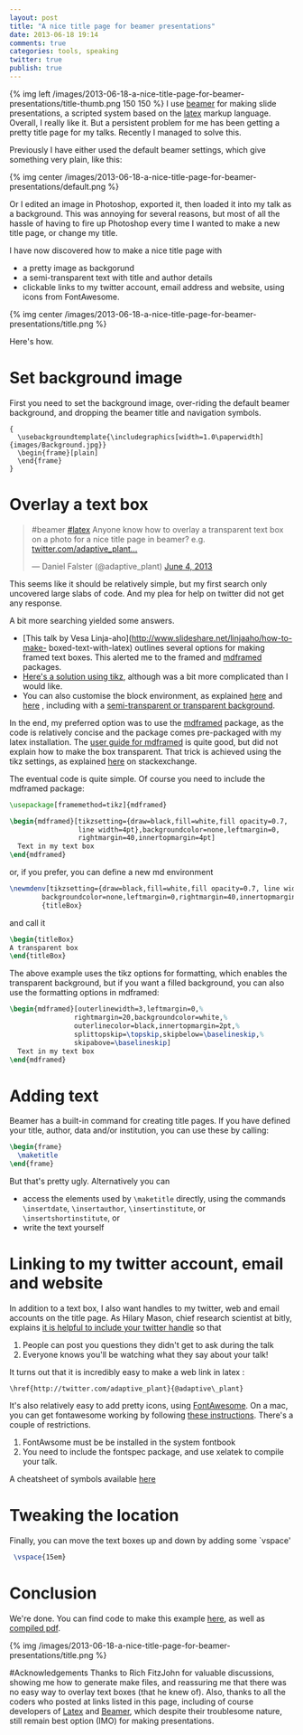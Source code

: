 ```yaml
---
layout: post
title: "A nice title page for beamer presentations"
date: 2013-06-18 19:14
comments: true
categories: tools, speaking
twitter: true
publish: true
---
```


{% img left /images/2013-06-18-a-nice-title-page-for-beamer-presentations/title-thumb.png 150 150 %}
I use [beamer](http://en.wikipedia.org/wiki/Beamer_%28LaTeX%29) for making slide
presentations, a scripted system based on the
[latex](http://en.wikipedia.org/wiki/LaTeX) markup language. Overall, I really like it.
But a persistent problem for me has been getting a pretty title page for my talks. Recently I
managed to solve this.

<!-- more -->

Previously I have either used the default beamer settings, which give something
very plain, like this:

{% img center /images/2013-06-18-a-nice-title-page-for-beamer-presentations/default.png %}

Or I edited an image in Photoshop, exported it, then loaded it into my talk as
a background. This was annoying for several reasons, but most of all the hassle
of having to fire up Photoshop every time I wanted to make a new title page, or
change my title.

I have now discovered how to make a nice title page with
- a pretty image as backgorund
- a semi-transparent text with title and author details
- clickable links to my twitter account, email address and website, using icons
from FontAwesome.

{% img center /images/2013-06-18-a-nice-title-page-for-beamer-presentations/title.png %}

Here's how.

# Set background image
First you need to set the background image, over-riding the default beamer
background, and dropping the beamer title and navigation symbols.

```
{
  \usebackgroundtemplate{\includegraphics[width=1.0\paperwidth]{images/Background.jpg}}
  \begin{frame}[plain]
  \end{frame}
}
```

# Overlay a text box

<blockquote class="twitter-tweet"><p><ahref="https://twitter.com/search/%23beamer">#beamer</a>
<a href="https://twitter.com/search/%23latex">#latex</a> Anyone know how to overlay
a transparent text box on a photo for a nice title page in beamer? e.g.
<a href="http://t.co/h9h1lhbx6k" title="http://twitter.com/adaptive_plant/status/34
2025944241958912/photo/1">twitter.com/adaptive_plant…</a></p>&mdash; Daniel
Falster (@adaptive_plant)
<a href="https://twitter.com/adaptive_plant/status/342025944241958912">June 4,
2013</a></blockquote><script async src="//platform.twitter.com/widgets.js"
charset="utf-8"></script>

This seems like it should be relatively simple, but my first search only
uncovered large slabs of code. And my plea for help on twitter did not get any
response.

A bit more  searching yielded some answers.

- [This talk by Vesa Linja-aho](http://www.slideshare.net/linjaaho/how-to-make-
  boxed-text-with-latex) outlines several options for making framed text boxes. This
  alerted me to the framed and
  [mdframed](https://github.com/marcodaniel/mdframed) packages.
- [Here's a solution using tikz](http://tex.stackexchange.com/questions/53784/overlay-images-and-block-in-beamer), although was a bit more complicated than
  I would like.
- You can also customise the block environment, as explained
  [here](http://tex.stackexchange.com/questions/28760/custom-beamer-blocks) and
  [here](http://tex.stackexchange.com/questions/55596/how-to-make-partially-transparent-beamercolorbox)
  , including with a
  [semi-transparent or transparent background](http://tex.stackexchange.com/questions/18447/how-to-make-a-block-transparent-for-a-background-image).

In the end, my preferred option was to use the
[mdframed](https://github.com/marcodaniel/mdframed) package, as the code is
relatively concise and the package comes pre-packaged with my latex
installation. The
[user guide for mdframed](http://cloud.github.com/downloads/marcodaniel/mdframed/mdframed.pdf)
is quite good, but did not explain how to make the box transparent. That trick
is achieved using the tikz settings, as explained
[here](http://tex.stackexchange.com/questions/38281/transparent-background-for-mdframed-environment/38298#38298)
on stackexchange.

The eventual code is quite simple. Of course you need to include the mdframed package:

```latex
\usepackage[framemethod=tikz]{mdframed}

\begin{mdframed}[tikzsetting={draw=black,fill=white,fill opacity=0.7,
				 line width=4pt},backgroundcolor=none,leftmargin=0,
				 rightmargin=40,innertopmargin=4pt]
  Text in my text box
\end{mdframed}
```
or, if you prefer, you can define a new md environment

```latex
\newmdenv[tikzsetting={draw=black,fill=white,fill opacity=0.7, line width=4pt},
		backgroundcolor=none,leftmargin=0,rightmargin=40,innertopmargin=4pt]
		{titleBox}
```
and call it

```latex
\begin{titleBox}
A transparent box
\end{titleBox}
```
The above example uses the tikz options for formatting, which enables the
transparent background, but if you want a filled background, you can also use
the formatting options in mdframed:

```latex
\begin{mdframed}[outerlinewidth=3,leftmargin=0,%
				rightmargin=20,backgroundcolor=white,%
				outerlinecolor=black,innertopmargin=2pt,%
				splittopskip=\topskip,skipbelow=\baselineskip,%
				skipabove=\baselineskip]
  Text in my text box
\end{mdframed}
```
# Adding text

Beamer has a built-in command for creating title pages. If you have defined your
title, author, data and/or institution, you can use these by calling:

```latex
\begin{frame}
  \maketitle
\end{frame}
```

But that's pretty ugly. Alternatively you can

- access the elements used by   `\maketitle` directly, using the commands
`\insertdate`, `\insertauthor`, `\insertinstitute`, or `\insertshortinstitute`,
or
-  write the text yourself

# Linking to my twitter account, email and website

In addition to a text box, I also want handles to my twitter, web and email
accounts on the title page. As Hilary Mason, chief research scientist at bitly,
explains
[it is helpful to include your twitter handle](http://www.hilarymason.com/speaking/speaking-title-slides-twitter-you-win/)
so that

1. People can post you questions they didn't get to ask during the talk
2. Everyone knows you'll be watching what they say about your talk!

It turns out that it is incredibly easy to make a web link in latex :

```
\href{http://twitter.com/adaptive_plant}{@adaptive\_plant}
```

It's also relatively easy to add pretty icons, using
[FontAwesome](http://fortawesome.github.io/Font-Awesome/). On a mac, you can get
fontawesome working by following [these
instructions](https://coderwall.com/p/r67dyq). There's a couple of restrictions.

1. FontAwsome must be be installed in the system fontbook
2. You need to include the fontspec package, and use xelatek to compile your talk.

A cheatsheet of symbols available [here](http://fortawesome.github.io/Font-Awesome/cheatsheet/)

# Tweaking the location

Finally, you can move the text boxes up and down by adding some `vspace'

```latex
 \vspace{15em}
```

# Conclusion

We're done. You can find code to make this example
[here](https://github.com/dfalster/BeamerTitleSlide), as well as [compiled
pdf](https://github.com/dfalster/BeamerTitleSlide/blob/master/slides.pdf?raw=true).

{% img /images/2013-06-18-a-nice-title-page-for-beamer-presentations/title.png %}

#Acknowledgements
Thanks to Rich FitzJohn for valuable discussions, showing me how to generate
make files, and reassuring me that there was no easy way to overlay text boxes
(that he knew of). Also, thanks to all the coders who posted at links listed in
this page, including of course developers of
[Latex](http://en.wikipedia.org/wiki/LaTeX) and
[Beamer](http://en.wikipedia.org/wiki/Beamer_%28LaTeX%29), which despite their
troublesome nature, still remain best option (IMO) for making presentations.

